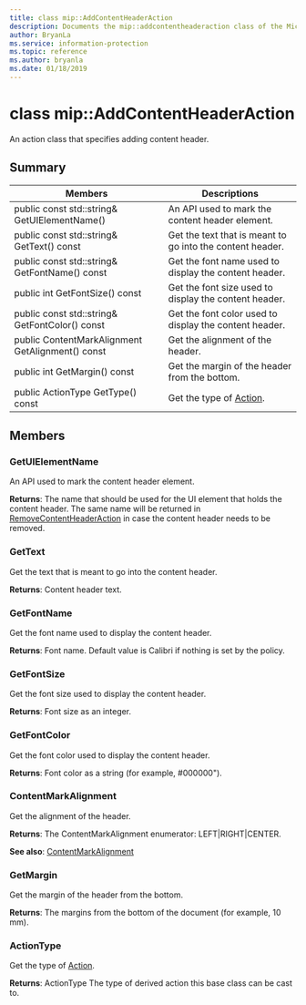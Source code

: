 ```yaml
---
title: class mip::AddContentHeaderAction 
description: Documents the mip::addcontentheaderaction class of the Microsoft Information Protection (MIP) SDK.
author: BryanLa
ms.service: information-protection
ms.topic: reference
ms.author: bryanla
ms.date: 01/18/2019
---
```


# class mip::AddContentHeaderAction 
An action class that specifies adding content header.
  
## Summary
 Members                        | Descriptions                                
--------------------------------|---------------------------------------------
public const std::string& GetUIElementName()  |  An API used to mark the content header element.
public const std::string& GetText() const  |  Get the text that is meant to go into the content header.
public const std::string& GetFontName() const  |  Get the font name used to display the content header.
public int GetFontSize() const  |  Get the font size used to display the content header.
public const std::string& GetFontColor() const  |  Get the font color used to display the content header.
public ContentMarkAlignment GetAlignment() const  |  Get the alignment of the header.
public int GetMargin() const  |  Get the margin of the header from the bottom.
public ActionType GetType() const  |  Get the type of [Action](class_mip_action.md).
  
## Members
  
### GetUIElementName
An API used to mark the content header element.

  
**Returns**: The name that should be used for the UI element that holds the content header. The same name will be returned in [RemoveContentHeaderAction](class_mip_removecontentheaderaction.md) in case the content header needs to be removed.
  
### GetText
Get the text that is meant to go into the content header.

  
**Returns**: Content header text.
  
### GetFontName
Get the font name used to display the content header.

  
**Returns**: Font name. Default value is Calibri if nothing is set by the policy.
  
### GetFontSize
Get the font size used to display the content header.

  
**Returns**: Font size as an integer.
  
### GetFontColor
Get the font color used to display the content header.

  
**Returns**: Font color as a string (for example, #000000").
  
### ContentMarkAlignment
Get the alignment of the header.

  
**Returns**: The ContentMarkAlignment enumerator: LEFT|RIGHT|CENTER. 
  
**See also**: [ContentMarkAlignment](undefined)
  
### GetMargin
Get the margin of the header from the bottom.

  
**Returns**: The margins from the bottom of the document (for example, 10 mm).
  
### ActionType
Get the type of [Action](class_mip_action.md).

  
**Returns**: ActionType The type of derived action this base class can be cast to.